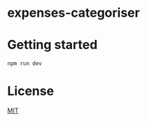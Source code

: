 # expenses-categoriser

# Getting started

`npm run dev`

# License

[MIT](http://opensource.org/licenses/MIT)
